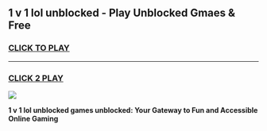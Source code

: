 
## 1 v 1 lol unblocked - Play Unblocked Gmaes & Free
<h3>
<a href="https://news.freeplayer.one?title=1_v_1_lol_unblocked&ref=23F">CLICK TO PLAY</a></h3>
<hr>

<h3>
<a href="https://news.freeplayer.one?title=1_v_1_lol_unblocked&ref=23F">CLICK 2 PLAY</a>
  
</h3>

<a href="https://news.freeplayer.one?title=1_v_1_lol_unblocked&ref=23F/"><img src="https://clearcache.store/games.png"></a>


**1 v 1 lol unblocked games unblocked: Your Gateway to Fun and Accessible Online Gaming**
